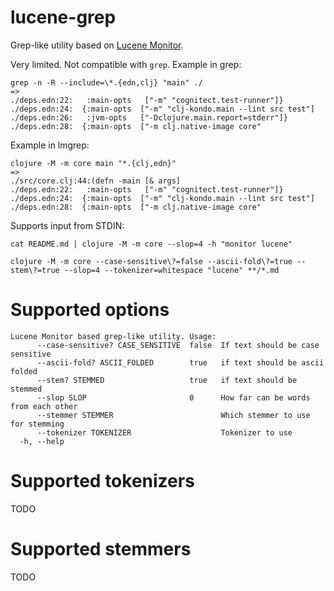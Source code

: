 # lucene-grep
Grep-like utility based on [Lucene Monitor](https://lucene.apache.org/core/8_3_0/monitor/index.html).

Very limited. Not compatible with `grep`.
Example in grep:
```shell
grep -n -R --include=\*.{edn,clj} "main" ./
=>
./deps.edn:22:   :main-opts   ["-m" "cognitect.test-runner"]}
./deps.edn:24:  {:main-opts  ["-m" "clj-kondo.main --lint src test"]
./deps.edn:26:   :jvm-opts   ["-Dclojure.main.report=stderr"]}
./deps.edn:28:  {:main-opts  ["-m clj.native-image core"
```

Example in lmgrep:
```shell
clojure -M -m core main "*.{clj,edn}"
=>
./src/core.clj:44:(defn -main [& args]
./deps.edn:22:   :main-opts   ["-m" "cognitect.test-runner"]}
./deps.edn:24:  {:main-opts  ["-m" "clj-kondo.main --lint src test"]
./deps.edn:28:  {:main-opts  ["-m clj.native-image core"
```

Supports input from STDIN:
```shell
cat README.md | clojure -M -m core --slop=4 -h "monitor lucene"
```

```shell
clojure -M -m core --case-sensitive\?=false --ascii-fold\?=true --stem\?=true --slop=4 --tokenizer=whitespace "lucene" **/*.md
```

# Supported options
```shell
Lucene Monitor based grep-like utility. Usage:
      --case-sensitive? CASE_SENSITIVE  false  If text should be case sensitive
      --ascii-fold? ASCII_FOLDED        true   if text should be ascii folded
      --stem? STEMMED                   true   if text should be stemmed
      --slop SLOP                       0      How far can be words from each other
      --stemmer STEMMER                        Which stemmer to use for stemming
      --tokenizer TOKENIZER                    Tokenizer to use
  -h, --help
```

# Supported tokenizers
TODO

# Supported stemmers
TODO
